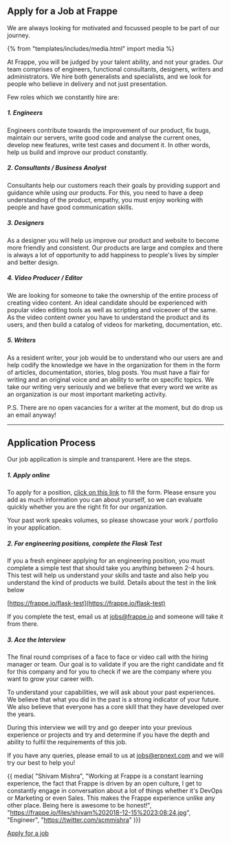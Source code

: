 <!-- base_template: frappe_io/www/careers/careers_base.html -->

<section class='section-padding text-center'>
	<h1>Apply for a Job at Frappe</h1>
	<p class="lead">We are always looking for motivated and focussed people to be part of our journey.</p>
</section>

{% from "templates/includes/media.html" import media %}

At Frappe, you will be judged by your talent ability, and not your grades. Our team comprises of engineers, functional consultants, designers, writers and administrators. We hire both generalists and specialists, and we look for people who believe in delivery and not just presentation.

Few roles which we constantly hire are:

##### 1. Engineers

Engineers contribute towards the improvement of our product, fix bugs, maintain our servers, write good code and analyse the current ones, develop new features, write test cases and document it. In other words, help us build and improve our product constantly.

##### 2. Consultants / Business Analyst

Consultants help our customers reach their goals by providing support and guidance while using our products. For this, you need to have a deep understanding of the product, empathy, you must enjoy working with people and have good communication skills.

##### 3. Designers

As a designer you will help us improve our product and website to become more friendly and consistent. Our products are large and complex and there is always a lot of opportunity to add happiness to people's lives by simpler and better design.

##### 4. Video Producer / Editor

We are looking for someone to take the ownership of the entire process of creating video content. An ideal candidate should be experienced with popular video editing tools as well as scripting and voiceover of the same. As the video content owner you have to understand the product and its users, and then build a catalog of videos for marketing, documentation, etc.

##### 5. Writers

As a resident writer, your job would be to understand who our users are and help codify the knowledge we have in the organization for them in the form of articles, documentation, stories, blog posts. You must have a flair for writing and an original voice and an ability to write on specific topics. We take our writing very seriously and we believe that every word we write as an organization is our most important marketing activity.

P.S. There are no open vacancies for a writer at the moment, but do drop us an email anyway!

---

<div class='mt-5 mb-4 text-center'>
<h2>Application Process</h2>
</div>

Our job application is simple and transparent. Here are the steps.

##### 1. Apply online

To apply for a position, [click on this link](/join-us) to fill the form. Please ensure you add as much information you can about yourself, so we can evaluate quickly whether you are the right fit for our organization.

Your past work speaks volumes, so please showcase your work / portfolio in your application.

##### 2. For engineering positions, complete the Flask Test

If you a fresh engineer applying for an engineering position, you must complete a simple test that should take you anything between 2-4 hours. This test will help us understand your skills and taste and also help you understand the kind of products we build. Details about the test in the link below

[https://frappe.io/flask-test](https://frappe.io/flask-test)

If you complete the test, email us at jobs@frappe.io and someone will take it from there.

##### 3. Ace the Interview

The final round comprises of a face to face or video call with the hiring manager or team. Our goal is to validate if you are the right candidate and fit for this company and for you to check if we are the company where you want to grow your career with.

To understand your capabilities, we will ask about your past experiences. We believe that what you did in the past is a strong indicator of your future. We also believe that everyone has a core skill that they have developed over the years.

During this interview we will try and go deeper into your previous experience or projects and try and determine if you have the depth and ability to fulfil the requirements of this job.

If you have any queries, please email to us at [jobs@erpnext.com](mailto:jobs@erpnext.com) and we will try our best to help you!

{{ media(
	"Shivam Mishra",
	"Working at Frappe is a constant learning experience, the fact that Frappe is driven by an open culture, I get to constantly engage in conversation about a lot of things whether it's DevOps or Marketing or even Sales. This makes the Frappe experience unlike any other place. Being here is awesome to be honest!",
	"https://frappe.io/files/shivam%202018-12-15%2023:08:24.jpg",
	"Engineer",
	"https://twitter.com/scmmishra"
)}}


<div class='text-center my-5'>
	<a href="/join-us" class="btn btn-dark">Apply for a job</a>
</div>


